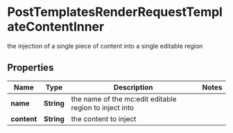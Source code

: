 

# PostTemplatesRenderRequestTemplateContentInner

the injection of a single piece of content into a single editable region

## Properties

| Name | Type | Description | Notes |
|------------ | ------------- | ------------- | -------------|
|**name** | **String** | the name of the mc:edit editable region to inject into |  |
|**content** | **String** | the content to inject |  |



